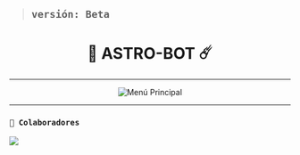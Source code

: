 > ## **`versión: Beta`**

<h1 align="center">🚀 ASTRO-BOT ☄️</h1>

---
<p align="center">
  <img src="https://files.catbox.moe/64kqi9.jpg" alt="Menú Principal">
</p>  

---

### **`🌟 Colaboradores`**
<a href="https://github.com/deylinqff/astro-bot/graphs/contributors">
<img src="https://contrib.rocks/image?repo=deylinqff/astro-bot" /> 
</a>